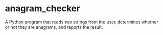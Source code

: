 # anagram_checker
A Python program that reads two strings from the user, determines whether or not they are anagrams, and reports the result.
